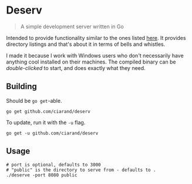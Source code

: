 Deserv
======
>A simple development server written in Go

Intended to provide functionality similar to the ones listed [here][gist]. It
provides directory listings and that's about it in terms of bells and whistles.

I made it because I work with Windows users who don't necessarily have anything
cool installed on their machines. The compiled binary can be *double-clicked* to
start, and does exactly what they need.

[gist]: https://gist.github.com/willurd/5720255

Building
--------
Should be `go get`-able.
```
go get github.com/ciarand/deserv
```

To update, run it with the `-u` flag.
```
go get -u github.com/ciarand/deserv
```

Usage
-----
```
# port is optional, defaults to 3000
# "public" is the directory to serve from - defaults to .
./deserve -port 8080 public
```
